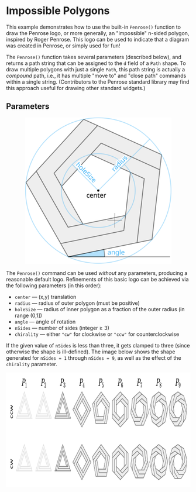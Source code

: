 # Impossible Polygons

This example demonstrates how to use the built-in `Penrose()` function to draw the Penrose logo, or more generally, an "impossible" n-sided polygon, inspired by Roger Penrose.  This logo can be used to indicate that a diagram was created in Penrose, or simply used for fun!

The `Penrose()` function takes several parameters (described below), and returns a path string that can be assigned to the `d` field of a `Path` shape.  To draw multiple polygons with just a single `Path`, this path string is actually a _compound_ path, i.e., it has multiple "move to" and "close path" commands within a single string.  (Contributors to the Penrose standard library may find this approach useful for drawing other standard widgets.)

## Parameters

<p align="center"><img src="parameters.svg" width="400" height="400"></p>

The `Penrose()` command can be used _without_ any parameters, producing a reasonable default logo.  Refinements of this basic logo can be achieved via the following parameters (in this order):

- `center` — (x,y) translation
- `radius` — radius of outer polygon (must be positive)
- `holeSize` — radius of inner polygon as a fraction of the outer radius (in range (0,1])
- `angle` — angle of rotation
- `nSides` — number of sides (integer ≥ 3)
- `chirality` — either `"cw"` for clockwise or `"ccw"` for counterclockwise

If the given value of `nSides` is less than three, it gets clamped to three (since otherwise the shape is ill-defined).  The image below shows the shape generated for `nSides = 1` through `nSides = 9`, as well as the effect of the `chirality` parameter.

<p align="center"><img src="nsides-chirality.svg" width="979" height="315"></p>

